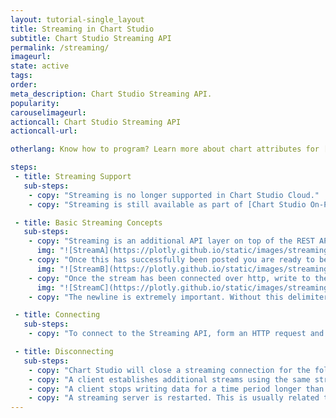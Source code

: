 ```yaml
---
layout: tutorial-single_layout
title: Streaming in Chart Studio
subtitle: Chart Studio Streaming API
permalink: /streaming/
imageurl:
state: active
tags:
order:
meta_description: Chart Studio Streaming API.
popularity:
carouselimageurl:
actioncall: Chart Studio Streaming API
actioncall-url:

otherlang: Know how to program? Learn more about chart attributes for [Python](https://plot.ly/python/streaming/).

steps:
 - title: Streaming Support
   sub-steps:
    - copy: "Streaming is no longer supported in Chart Studio Cloud."
    - copy: "Streaming is still available as part of [Chart Studio On-Premises](https://plot.ly/products/on-premise/). Additionally, [Dash](https://plot.ly/products/dash/) supports streaming, as demonstrated by the [Dash Wind Streaming example](https://github.com/plotly/dash-wind-streaming)."

 - title: Basic Streaming Concepts
   sub-steps:
    - copy: "Streaming is an additional API layer on top of the REST API. Therefore you follow the steps for making a REST API plot request to instantiate a base plot with your desired layout, style and mapping of streaming tokens to data arrays. This is accomplished by following the documentation for the REST API with the addition of adding tokens into the data object."
      img: "![StreamA](https://plotly.github.io/static/images/streaming/stream-code1.png)"
    - copy: "Once this has successfully been posted you are ready to begin streaming to the streaming endpoint, http://stream.plot.ly. To match your data stream to the correct data object in the initialized plot attach a token to the HTTP headers sent to the streaming endpoint."
      img: "![StreamB](https://plotly.github.io/static/images/streaming/stream-code2.png)"
    - copy: "Once the stream has been connected over http, write to the request stream with newline separated JSON."
      img: "![StreamC](https://plotly.github.io/static/images/streaming/stream-code3.png)"
    - copy: "The newline is extremely important. Without this delimiter the Streaming Endpoint will not delineate your data, and will terminate the stream. You can send multiple streams to the same plot by nesting stream tokens within the corresponding data trace object. Similarly you can use the same token for multiple traces in a plot (they will show the same stream, so this is useful only in when using subplots)."

 - title: Connecting
   sub-steps:
    - copy: "To connect to the Streaming API, form an HTTP request and write to the request for as long as you want to maintain the stream. Our streaming cluster will hold the connection open indefinitely, barring server-side error, excessive client-side lag, network hiccups, routine server maintenance or duplicate streams using the same token. The method to form an HTTP request and write newline separated data will be different for every language or framework, so consult the documentation for the HTTP library you are using. We have provided example Python and Nodejs documentation. Some HTTP client libraries form a single request body which is sent to the server when the request is closed. These clients will not work for accessing the Streaming API. You must use an HTTP client that will allow writing response data incrementally."

 - title: Disconnecting
   sub-steps:
    - copy: "Chart Studio will close a streaming connection for the following reasons:"
    - copy: "A client establishes additional streams using the same stream token. When this occurs, the oldest connection will be terminated. This means you have to be careful not to run two reconnecting clients in parallel with the same credentials, or else they will take turns disconnecting each other."
    - copy: "A client stops writing data for a time period longer than a minute. If a minute passes without receiving any data from the client the stream connection will be closed. (A connection can be maintained by writing a heartbeat within the 60 second window, a heartbeat is simply a newline)."
    - copy: "A streaming server is restarted. This is usually related to a code deploy and is not very frequent."
---
```

